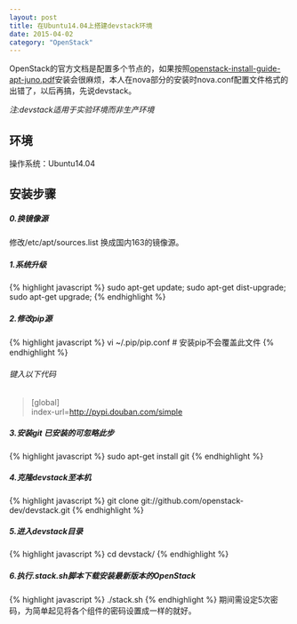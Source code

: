 ```yaml
---
layout: post
title: 在Ubuntu14.04上搭建devstack环境
date: 2015-04-02
category: "OpenStack"
---
```


OpenStack的官方文档是配置多个节点的，如果按照[openstack-install-guide-apt-juno.pdf](http://docs.openstack.org/juno/install-guide/install/apt/content/)安装会很麻烦，本人在nova部分的安装时nova.conf配置文件格式的出错了，以后再搞，先说devstack。

*注:devstack适用于实验环境而非生产环境*

## 环境

操作系统：Ubuntu14.04

## 安装步骤

##### 0.换镜像源

修改/etc/apt/sources.list 换成国内163的镜像源。

##### 1.系统升级

{% highlight javascript %}
sudo apt-get update;
sudo apt-get dist-upgrade;
sudo apt-get upgrade;
{% endhighlight %}

##### 2.修改pip源

{% highlight javascript %}
    vi ~/.pip/pip.conf        # 安装pip不会覆盖此文件
{% endhighlight %}
###### 键入以下代码

>[global]<br>
>index-url=http://pypi.douban.com/simple

##### 3.安装git *已安装的可忽略此步*

{% highlight javascript %}
sudo apt-get install git
{% endhighlight %}

##### 4.克隆devstack至本机

{% highlight javascript %}
git clone git://github.com/openstack-dev/devstack.git
{% endhighlight %}

##### 5.进入devstack目录

{% highlight javascript %}
cd devstack/
{% endhighlight %}

##### 6.执行.stack.sh脚本下载安装最新版本的OpenStack

{% highlight javascript %}
./stack.sh
{% endhighlight %}
期间需设定5次密码，为简单起见将各个组件的密码设置成一样的就好。